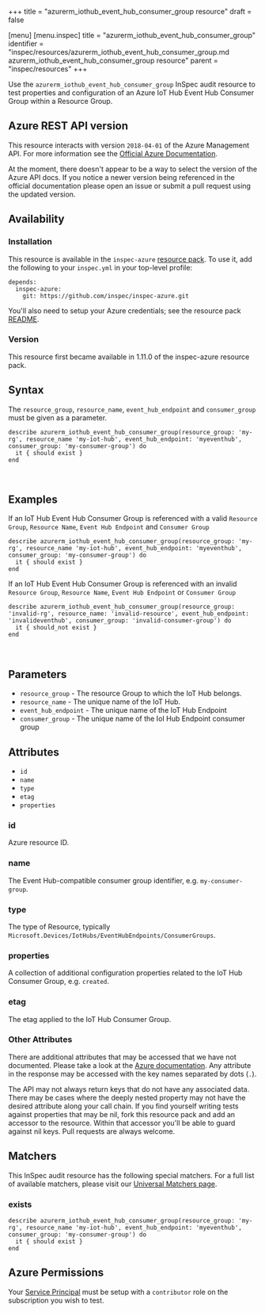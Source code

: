 +++
title = "azurerm_iothub_event_hub_consumer_group resource"
draft = false

[menu]
  [menu.inspec]
    title = "azurerm_iothub_event_hub_consumer_group"
    identifier = "inspec/resources/azurerm_iothub_event_hub_consumer_group.md azurerm_iothub_event_hub_consumer_group resource"
    parent = "inspec/resources"
+++


Use the `azurerm_iothub_event_hub_consumer_group` InSpec audit resource to test properties and configuration of
an Azure IoT Hub Event Hub Consumer Group within a Resource Group.
<br />

## Azure REST API version

This resource interacts with version `2018-04-01` of the Azure Management API. For more
information see the [Official Azure Documentation](https://docs.microsoft.com/en-us/rest/api/iothub/iothubresource/geteventhubconsumergroup).

At the moment, there doesn't appear to be a way to select the version of the
Azure API docs. If you notice a newer version being referenced in the official
documentation please open an issue or submit a pull request using the updated
version.

## Availability

### Installation

This resource is available in the `inspec-azure` [resource
pack](https://www.inspec.io/docs/reference/glossary/#resource-pack). To use it, add the
following to your `inspec.yml` in your top-level profile:

    depends:
      inspec-azure:
        git: https://github.com/inspec/inspec-azure.git

You'll also need to setup your Azure credentials; see the resource pack
[README](https://github.com/inspec/inspec-azure#inspec-for-azure).

### Version

This resource first became available in 1.11.0 of the inspec-azure resource pack.

## Syntax

The `resource_group`, `resource_name`, `event_hub_endpoint` and `consumer_group` must be given as a parameter.

    describe azurerm_iothub_event_hub_consumer_group(resource_group: 'my-rg', resource_name 'my-iot-hub', event_hub_endpoint: 'myeventhub', consumer_group: 'my-consumer-group') do
      it { should exist }
    end

<br />

## Examples

If an IoT Hub Event Hub Consumer Group is referenced with a valid `Resource Group`, `Resource Name`, `Event Hub Endpoint` and `Consumer Group`

    describe azurerm_iothub_event_hub_consumer_group(resource_group: 'my-rg', resource_name 'my-iot-hub', event_hub_endpoint: 'myeventhub', consumer_group: 'my-consumer-group') do
      it { should exist }
    end

If an IoT Hub Event Hub Consumer Group is referenced with an invalid `Resource Group`, `Resource Name`, `Event Hub Endpoint` or `Consumer Group`

    describe azurerm_iothub_event_hub_consumer_group(resource_group: 'invalid-rg', resource_name: 'invalid-resource', event_hub_endpoint: 'invalideventhub', consumer_group: 'invalid-consumer-group') do
      it { should_not exist }
    end

<br />

## Parameters

  - `resource_group` - The resource Group to which the IoT Hub belongs.
  - `resource_name` - The unique name of the IoT Hub.
  - `event_hub_endpoint` - The unique name of the IoT Hub Endpoint
  - `consumer_group` - The unique name of the IoI Hub Endpoint consumer group

## Attributes

- `id`
- `name`
- `type`
- `etag`
- `properties`

### id
Azure resource ID.

### name
The Event Hub-compatible consumer group identifier, e.g. `my-consumer-group`.

### type
The type of Resource, typically `Microsoft.Devices/IotHubs/EventHubEndpoints/ConsumerGroups`.

### properties
A collection of additional configuration properties related to the IoT Hub Consumer Group, e.g. `created`.

### etag
The etag applied to the IoT Hub Consumer Group.

### Other Attributes

There are additional attributes that may be accessed that we have not
documented. Please take a look at the [Azure documentation](##-Azure-REST-API-version).
Any attribute in the response may be accessed with the key names separated by
dots (`.`).

The API may not always return keys that do not have any associated data. There
may be cases where the deeply nested property may not have the desired
attribute along your call chain. If you find yourself writing tests against
properties that may be nil, fork this resource pack and add an accessor to the
resource. Within that accessor you'll be able to guard against nil keys. Pull
requests are always welcome.

## Matchers

This InSpec audit resource has the following special matchers. For a full list of
available matchers, please visit our [Universal Matchers
page](https://www.inspec.io/docs/reference/matchers/).

### exists

    describe azurerm_iothub_event_hub_consumer_group(resource_group: 'my-rg', resource_name 'my-iot-hub', event_hub_endpoint: 'myeventhub', consumer_group: 'my-consumer-group') do
      it { should exist }
    end

## Azure Permissions

Your [Service
Principal](https://docs.microsoft.com/en-us/azure/azure-resource-manager/resource-group-create-service-principal-portal)
must be setup with a `contributor` role on the subscription you wish to test.
